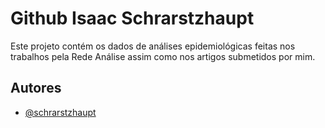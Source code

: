 
# Github Isaac Schrarstzhaupt

Este projeto contém os dados de análises epidemiológicas feitas nos trabalhos pela Rede Análise assim como nos artigos submetidos por mim.

## Autores

- [@schrarstzhaupt](https://www.github.com/isaacdata)
